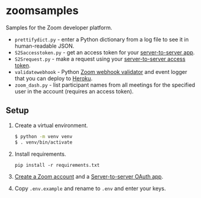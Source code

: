 # zoomsamples
Samples for the Zoom developer platform.

* `prettifydict.py` - enter a Python dictionary from a log file to see it in human-readable JSON.
* `S2Saccesstoken.py` - get an access token for your [server-to-server app](https://developers.zoom.us/docs/internal-apps/).
* `S2Srequest.py` - make a request using your [server-to-server access token](https://developers.zoom.us/docs/internal-apps/s2s-oauth/).
* `validatewebhook` - Python [Zoom webhook validator](https://developers.zoom.us/docs/api/rest/webhook-reference/) and event logger that you can deploy to [Heroku](https://www.heroku.com/).
* `zoom_dash.py` - list participant names from all meetings for the specified user in the account (requires an access token).

## Setup

1. Create a virtual environment.

    ```bash
    $ python -m venv venv
    $ . venv/bin/activate
    ```

2. Install requirements.

    ```
    pip install -r requirements.txt
    ```

3. [Create a Zoom account](https://marketplace.zoom.us/) and a [Server-to-server OAuth app](https://developers.zoom.us/docs/internal-apps/).

4. Copy `.env.example` and rename to `.env` and enter your keys.
